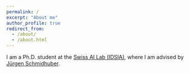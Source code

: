 ```yaml
---
permalink: /
excerpt: "About me"
author_profile: true
redirect_from: 
  - /about/
  - /about.html
---
```


I am a Ph.D. student at the [Swiss AI Lab (IDSIA)](https://www.idsia.ch), where I am advised by [Jürgen Schmidhuber](https://people.idsia.ch//~juergen/).
